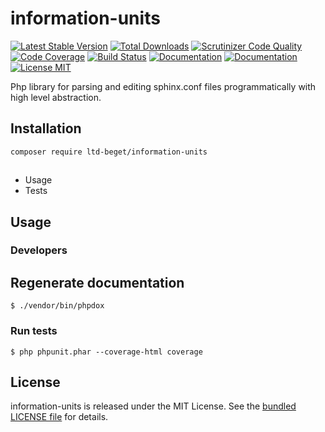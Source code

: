 # information-units

[![Latest Stable Version](https://poser.pugx.org/ltd-beget/information-units/version)](https://packagist.org/packages/ltd-beget/information-units) 
[![Total Downloads](https://poser.pugx.org/ltd-beget/information-units/downloads)](https://packagist.org/packages/ltd-beget/information-units)
[![Scrutinizer Code Quality](https://scrutinizer-ci.com/g/LTD-Beget/information-units/badges/quality-score.png?b=master)](https://scrutinizer-ci.com/g/LTD-Beget/information-units/?branch=master)
[![Code Coverage](https://scrutinizer-ci.com/g/LTD-Beget/information-units/badges/coverage.png?b=master)](https://scrutinizer-ci.com/g/LTD-Beget/information-units/?branch=master)
[![Build Status](https://scrutinizer-ci.com/g/LTD-Beget/information-units/badges/build.png?b=master)](https://scrutinizer-ci.com/g/LTD-Beget/information-units/build-status/master)
[![Documentation](https://img.shields.io/badge/code-documented-brightgreen.svg)](http://ltd-beget.github.io/information-units/documentation/html/index.html)
[![Documentation](https://img.shields.io/badge/code-coverage-brightgreen.svg)](http://ltd-beget.github.io/information-units/coverage/)
[![License MIT](http://img.shields.io/badge/license-MIT-blue.svg?style=flat)](https://github.com/LTD-Beget/information-units/blob/master/LICENSE)


Php library for parsing and editing sphinx.conf files programmatically with high level abstraction.

## Installation

```shell
composer require ltd-beget/information-units
```

##
 * Usage
 * Tests

## Usage


### Developers

## Regenerate documentation
```shell
$ ./vendor/bin/phpdox
```

### Run tests

```shell
$ php phpunit.phar --coverage-html coverage
```

## License

information-units is released under the MIT License.
See the [bundled LICENSE file](LICENSE) for details.
